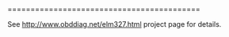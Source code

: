 

==========================================

See http://www.obddiag.net/elm327.html project page for details.
